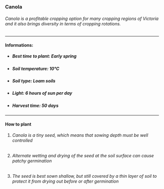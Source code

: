 ### Canola

###### Canola is a profitable cropping option for many cropping regions of Victoria and it also brings diversity in terms of cropping rotations.

---

#### Informations:

- ##### Best time to plant: Early spring
- ##### Soil temperature: 10°C
- ##### Soil type: Loam soils
- ##### Light: 6 hours of sun per day
- ##### Harvest time: 50 days

---

#### How to plant

1. ###### Canola is a tiny seed, which means that sowing depth must be well controlled
2. ###### Alternate wetting and drying of the seed at the soil surface can cause patchy germination
3. ###### The seed is best sown shallow, but still covered by a thin layer of soil to protect it from drying out before or after germination